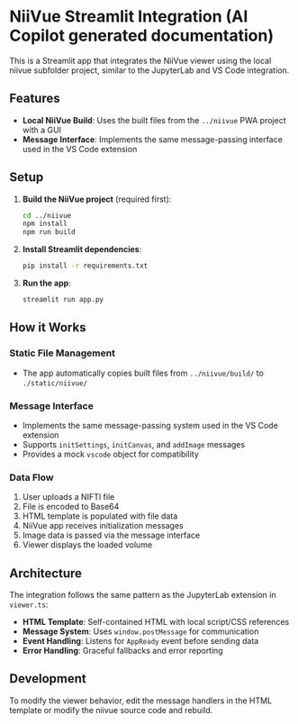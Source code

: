 # NiiVue Streamlit Integration (AI Copilot generated documentation)

This is a Streamlit app that integrates the NiiVue viewer using the local niivue subfolder project, similar to the JupyterLab and VS Code integration.

## Features

- **Local NiiVue Build**: Uses the built files from the `../niivue` PWA project with a GUI
- **Message Interface**: Implements the same message-passing interface used in the VS Code extension

## Setup

1. **Build the NiiVue project** (required first):

   ```bash
   cd ../niivue
   npm install
   npm run build
   ```

2. **Install Streamlit dependencies**:

   ```bash
   pip install -r requirements.txt
   ```

3. **Run the app**:

   ```bash
   streamlit run app.py
   ```

## How it Works

### Static File Management

- The app automatically copies built files from `../niivue/build/` to `./static/niivue/`

### Message Interface

- Implements the same message-passing system used in the VS Code extension
- Supports `initSettings`, `initCanvas`, and `addImage` messages
- Provides a mock `vscode` object for compatibility

### Data Flow

1. User uploads a NIFTI file
2. File is encoded to Base64
3. HTML template is populated with file data
4. NiiVue app receives initialization messages
5. Image data is passed via the message interface
6. Viewer displays the loaded volume

## Architecture

The integration follows the same pattern as the JupyterLab extension in `viewer.ts`:

- **HTML Template**: Self-contained HTML with local script/CSS references
- **Message System**: Uses `window.postMessage` for communication
- **Event Handling**: Listens for `AppReady` event before sending data
- **Error Handling**: Graceful fallbacks and error reporting

## Development

To modify the viewer behavior, edit the message handlers in the HTML template or modify the niivue source code and rebuild.

